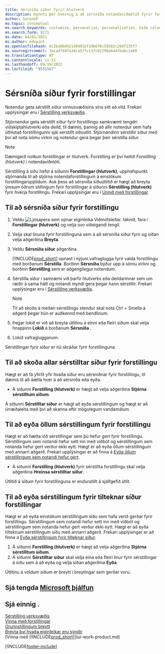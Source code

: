 ```yaml
---
title: Sérsníða síður fyrir hlutverk
description: Kynntu þér hvernig á að sérsníða notandaviðmótið fyrir forstillingu (hlutverk) þannig að allir notendur þess sjái sérsniðið vinnusvæði.
author: SorenGP
ms.topic: conceptual
ms.search.keywords: customize, personalize, personalization, hide columns, remove fields, move fields
ms.search.form: 9171
ms.date: 04/01/2021
ms.author: edupont
ms.openlocfilehash: 0c2b40bd42149991bf19b670c59582c260f235f7
ms.sourcegitcommit: 3acadf94fa34ca57fc137cb2296e644fbabc1a60
ms.translationtype: HT
ms.contentlocale: is-IS
ms.lasthandoff: 09/19/2022
ms.locfileid: "9531567"
---
```

# <a name="customize-pages-for-profiles"></a>Sérsníða síður fyrir forstillingar

 Notendur geta sérstillt síður vinnusvæðisins síns sitt að vild. Frekari upplýsingar eru í [Sérstilling verksvæðis](ui-personalization-user.md).

Stjórnendur geta sérstillt síður fyrir forstillingu samkvæmt tengdri viðskiptahlutverki eða deild, til dæmis, þannig að allir notendur sem hafa úthlutað forstillingunni sjái sérstillt síðuútlit. Stjórnandinn sérstillir síður með því að nota sömu virkni og notendur gera þegar þeir sérstilla síður.

> [!NOTE]
> Dæmigerð notkun forstillingar er hlutverk. Forstilling er því heitið *Forstilling (hlutverk)* í notendaviðmóti.

Sérstilling á síðu hefst á síðunni **Forstillingar (hlutverk)**, upphafspunkt stjórnanda til að stjórna notendaforstillingum á einstökum forstillingarspjöldum. Auk þess að sérsníða síðuútlitið er hægt að breyta ýmsum öðrum stillingum fyrir forstillingar á síðunni **Sérstilling (hlutverk)** fyrir hverja forstillingu. Frekari upplýsingar eru í [Unnið með forstillingar](admin-users-profiles-roles.md).

## <a name="to-customize-pages-for-a-profile"></a>Til að sérsníða síður fyrir forstillingu

1. Veldu ![Ljósapera sem opnar eiginleika Viðmótsleitar.](media/ui-search/search_small.png "Segðu mér hvað þú vilt gera") táknið, fara í **Forstillingar (hlutverk)** og velja svo viðeigandi tengil.
2. Velja skal línuna fyrir forstillinguna sem á að sérsníða síður fyrir og síðan velja aðgerðina **Breyta**.
3. Veldu **Sérsníða síður** aðgerðina.

    [!INCLUDE[prod_short](includes/prod_short.md)] opnast í nýjum vafraglugga fyrir valda forstillingu með borðanum **Sérstilla**. Borðinn **Sérsníða** býður upp á sömu virkni og borðinn **Sérstilling** sem er aðgengilegur notendum.

4. Sérstilla síður í samræmi við þarfir hlutverks eða deildarinnar sem um ræðir á sama hátt og notandi myndi gera þegar hann sérstillir. Frekari upplýsingar eru í [Sérstilling verksvæðis](ui-personalization-user.md).

    > [!NOTE]
    > Til að skoða á meðan sérstillingu stendur skal nota Ctrl + Smella á aðgerð þegar hún er auðkennd með bendlinum.

5. Þegar lokið er við að breyta útlitinu á einni eða fleiri síðum skal velja hnappinn **Lokið** á borðanum **Sérsníða** .
6. Lokið vafraglugganum.

Sérstillingar fyrir síður er nú skráðar fyrir forstillinguna.

## <a name="to-view-all-customized-pages-for-a-profile"></a>Til að skoða allar sérstilltar síður fyrir forstillingu

Hægt er að fá yfirlit yfir hvaða síður eru sérsniðnar fyrir forstillingu, til dæmis til að áætla hver á að sérsníða eða eyða.

- Á síðunni **Forstilling (hlutverk)** er hægt að velja aðgerðina **Stjórna sérstilltum síðum**.

Á síðunni **Sérstilltar síður** er hægt að eyða sérstillingum og hægt er að úrræðaleita með því að skanna eftir mögulegum vandamálum.  

## <a name="to-delete-all-customizations-for-a-profile"></a>Til að eyða öllum sérstillingum fyrir forstillingu

Hægt er að hætta við sérstillingar sem þú hefur gert fyrir forstillingu. Sérstillingum sem notandi hefur sett inn með viðbót og sérstillingum sem notanda hefur gert verður ekki eytt. Hægt er að eyða öllum sérstillingum með annarri aðgerð. Frekari upplýsingar er að finna á [Eyða öllum sérstillingum sem notandi hefur gert](admin-users-profiles-roles.md#to-delete-all-personalizations-made-by-a-user).

- Á síðunni **Forstilling (hlutverk)** fyrir sérstillta forstillingu skal velja aðgerðina **Hreinsa sérstilltar síður**.

Útlitið á síðum fyrir forstillinguna er endurstillt á sjálfgefið útlit.  

## <a name="to-delete-customization-for-specific-pages-for-a-profile"></a>Til að eyða sérstillingum fyrir tilteknar síður forstillingar

Hægt er að eyða einstökum sérstillingum síðu sem hafa verið gerðar fyrir forstillingu. Sérstillingum sem notandi hefur sett inn með viðbót og sérstillingum sem notanda hefur gert verður ekki eytt. Hægt er að eyða tilteknum sérstillingum síðu með annarri aðgerð. Frekari upplýsingar er að finna á [Eyða sérstillingum fyrir tilteknar síður](admin-users-profiles-roles.md#to-delete-personalizations-for-specific-pages).

1. Á síðunni **Forstilling (hlutverk)** er hægt að velja aðgerðina **Stjórna sérstilltum síðum**.
2. Á síðunni **Sérstilltar síður** skal velja eina eða fleiri línur fyrir sérstillingar á síðu sem á að eyða og velja síðan aðgerðina **Eyða**.

Útlitinu á völdum síðum er breytt í breytingar sem gerðar voru.

## <a name="see-related-microsoft-training"></a>Sjá tengda [Microsoft þjálfun](/training/paths/tailor-roles-design-ui/)

## <a name="see-also"></a>Sjá einnig .

[Sérstilling verksvæðis](ui-personalization-user.md)  
[Vinna með forstillingar](admin-users-profiles-roles.md)  
[Grunnstillingum breytt](ui-change-basic-settings.md)  
[Breyta því hvaða eiginleikar eru sýndir](ui-experiences.md)  
[Vinna með [!INCLUDE[prod_short](includes/prod_short.md)]](ui-work-product.md)  


[!INCLUDE[footer-include](includes/footer-banner.md)]
